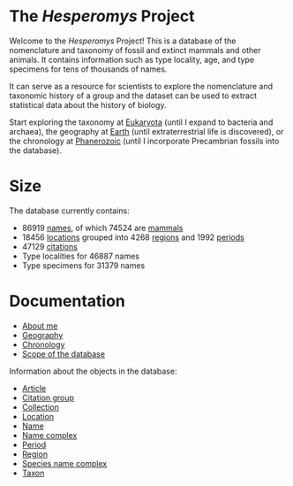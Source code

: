 # The _Hesperomys_ Project

Welcome to the _Hesperomys_ Project! This is a database of the nomenclature and taxonomy
of fossil and extinct mammals and other animals. It contains information such as type
locality, age, and type specimens for tens of thousands of names.

It can serve as a resource for scientists to explore the nomenclature and taxonomic history
of a group and the dataset can be used to extract statistical data about the history of
biology.

Start exploring the taxonomy at [Eukaryota](/t/Eukaryota) (until I expand to bacteria and archaea),
the geography at [Earth](/r/Earth)
(until extraterrestrial life is discovered), or the chronology at [Phanerozoic](/p/Phanerozoic)
(until I incorporate Precambrian fossils into the database).

# Size

The database currently contains:

- 86919 [names](/docs/name), of which 74524 are [mammals](/t/Mammalia)
- 18456 [locations](/docs/location) grouped into 4268 [regions](/docs/region) and 1992 [periods](/docs/period)
- 47129 [citations](/docs/article)
- Type localities for 46887 names
- Type specimens for 31379 names

# Documentation

- [About me](/docs/about)
- [Geography](/docs/geography)
- [Chronology](/docs/chronology)
- [Scope of the database](/docs/scope)

Information about the objects in the database:

- [Article](/docs/article)
- [Citation group](/docs/citation-group)
- [Collection](/docs/collection)
- [Location](/docs/location)
- [Name](/docs/name)
- [Name complex](/docs/name-complex)
- [Period](/docs/period)
- [Region](/docs/region)
- [Species name complex](/docs/species-name-complex)
- [Taxon](/docs/taxon)
